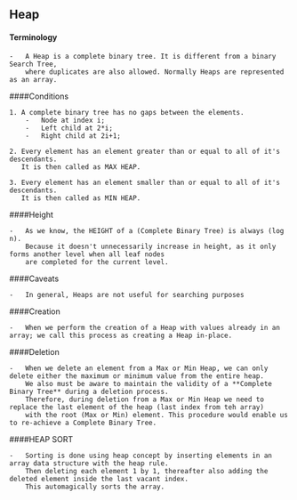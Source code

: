 Heap
--
#### Terminology
    -   A Heap is a complete binary tree. It is different from a binary Search Tree,  
        where duplicates are also allowed. Normally Heaps are represented as an array.

####Conditions

    1. A complete binary tree has no gaps between the elements.
        -   Node at index i;  
        -   Left child at 2*i;  
        -   Right child at 2i+1;  

    2. Every element has an element greater than or equal to all of it's descendants.  
       It is then called as MAX HEAP.

    3. Every element has an element smaller than or equal to all of it's descendants.  
       It is then called as MIN HEAP.

####Height

    -   As we know, the HEIGHT of a (Complete Binary Tree) is always (log n).  
        Because it doesn't unnecessarily increase in height, as it only forms another level when all leaf nodes  
        are completed for the current level.

####Caveats

    -   In general, Heaps are not useful for searching purposes

####Creation

    -   When we perform the creation of a Heap with values already in an array; we call this process as creating a Heap in-place.  

####Deletion

    -   When we delete an element from a Max or Min Heap, we can only delete either the maximum or minimum value from the entire heap.  
        We also must be aware to maintain the validity of a **Complete Binary Tree** during a deletion process.  
        Therefore, during deletion from a Max or Min Heap we need to replace the last element of the heap (last index from teh array)  
        with the root (Max or Min) element. This procedure would enable us to re-achieve a Complete Binary Tree.

####HEAP SORT

    -   Sorting is done using heap concept by inserting elements in an array data structure with the heap rule.  
        Then deleting each element 1 by 1, thereafter also adding the deleted element inside the last vacant index.  
        This automagically sorts the array. 
